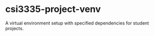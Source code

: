 # csi3335-project-venv

A virtual environment setup with specified dependencies for student projects.
